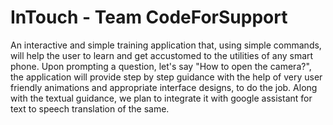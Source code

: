 # InTouch - Team CodeForSupport
An interactive and simple training application that, using simple commands, will
help the user to learn and get accustomed to the utilities of any smart phone. Upon prompting a
question, let's say "How to open the camera?", the application will provide step by step guidance
with the help of very user friendly animations and appropriate interface designs, to do the job.
Along with the textual guidance, we plan to integrate it with google assistant for text to speech
translation of the same.